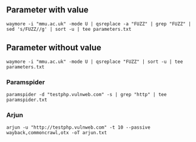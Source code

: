 

## Parameter with value

```
waymore -i "mmu.ac.uk" -mode U | qsreplace -a "FUZZ" | grep "FUZZ" | sed 's/FUZZ//g' | sort -u | tee parameters.txt
```

## Parameter without value

```
waymore -i "mmu.ac.uk" -mode U | qsreplace "FUZZ" | sort -u | tee parameters.txt
```

### Paramspider

```
paramspider -d "testphp.vulnweb.com" -s | grep "http" | tee paramspider.txt
```

### Arjun

```
arjun -u "http://testphp.vulnweb.com" -t 10 --passive wayback,commoncrawl,otx -oT arjun.txt
```
